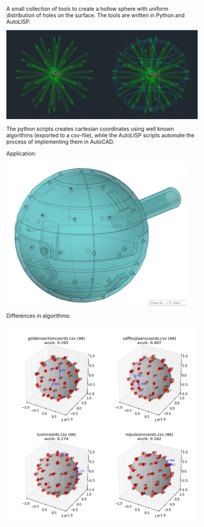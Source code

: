 A small collection of tools to create a hollow sphere with uniform distribution of holes on the surface. The tools are written in Python and AutoLISP.

![AutoCAD Screenshot](./images/3dstarsphere.png?raw=true "AutoCAD screenshot")

The python scripts creates cartesian coordinates using well known algorithms (exported to a csv-file), while the AutoLISP scripts automate the process of implementing them in AutoCAD.


Application:

![AutoCAD](./images/result.png?raw=true "AutoCAD")


Differences in algorithms:

![Python plot](./images/pythonplot.png?raw=true "Python plot")


